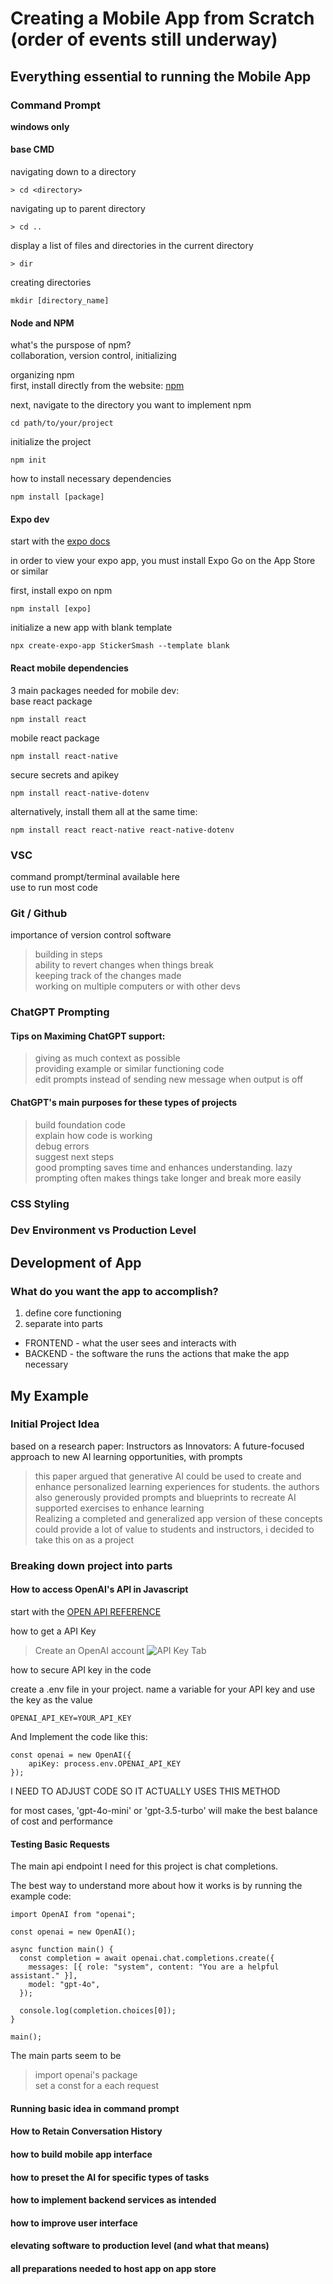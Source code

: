 # Creating a Mobile App from Scratch (order of events still underway)

## Everything essential to running the Mobile App

### Command Prompt
**windows only**  

#### base CMD
navigating down to a directory
```
> cd <directory>
```
navigating up to parent directory
```
> cd ..
```
display a list of files and directories in the current directory
```
> dir
```
creating directories
```
mkdir [directory_name]
```
#### Node and NPM
what's the purspose of npm?  
collaboration, version control, initializing

organizing npm  
first, install directly from the website: [npm](https://nodejs.org/en)  

next, navigate to the directory you want to implement npm
```
cd path/to/your/project
```

initialize the project
```
npm init
```

how to install necessary dependencies
```
npm install [package]
```

#### Expo dev
start with the [expo docs](https://docs.expo.dev/)  

in order to view your expo app, you must install Expo Go on the App Store or similar 

first, install expo on npm
``` 
npm install [expo]
```

initialize a new app with blank template
```
npx create-expo-app StickerSmash --template blank
```

#### React mobile dependencies

3 main packages needed for mobile dev:  
base react package
```
npm install react
```

mobile react package
```
npm install react-native
```

secure secrets and apikey
```
npm install react-native-dotenv
```

alternatively, install them all at the same time:
```
npm install react react-native react-native-dotenv
```

### VSC

command prompt/terminal available here  
use to run most code

### Git / Github

importance of version control software  
>building in steps  
>ability to revert changes when things break  
>keeping track of the changes made  
>working on multiple computers or with other devs 

### ChatGPT Prompting
#### Tips on Maximing ChatGPT support:
>giving as much context as possible  
>providing example or similar functioning code  
>edit prompts instead of sending new message when output is off

#### ChatGPT's main purposes for these types of projects
>build foundation code  
>explain how code is working  
>debug errors  
>suggest next steps  
>good prompting saves time and enhances understanding. lazy prompting often makes things take longer and break more easily

### CSS Styling

### Dev Environment vs Production Level

## Development of App

### What do you want the app to accomplish?

1. define core functioning
2. separate into parts
- FRONTEND - what the user sees and interacts with
- BACKEND - the software the runs the actions that make the app necessary

## My Example

### Initial Project Idea

based on a research paper: Instructors as Innovators: A future-focused approach to new AI learning opportunities, with prompts

>this paper argued that generative AI could be used to create and enhance personalized learning experiences for students. the authors also generously provided prompts and blueprints to recreate AI supported exercises to enhance learning  
>Realizing a completed and generalized app version of these concepts could provide a lot of value to students and instructors, i decided to take this on as a project

### Breaking down project into parts

#### How to access OpenAI's API in Javascript

start with the [OPEN API REFERENCE](https://platform.openai.com/docs/api-reference/)  

how to get a API Key  
>Create an OpenAI account
>![API Key Tab](./images/API_KEY.png)

how to secure API key in the code

create a .env file in your project. name a variable for your API key and use the key as the value
```
OPENAI_API_KEY=YOUR_API_KEY
```

And Implement the code like this:
```
const openai = new OpenAI({
    apiKey: process.env.OPENAI_API_KEY
});
```
I NEED TO ADJUST CODE SO IT ACTUALLY USES THIS METHOD

for most cases, 'gpt-4o-mini' or 'gpt-3.5-turbo' will make the best balance of cost and performance

#### Testing Basic Requests

The main api endpoint I need for this project is chat completions.  

The best way to understand more about how it works is by running the example code: 

```
import OpenAI from "openai";

const openai = new OpenAI();

async function main() {
  const completion = await openai.chat.completions.create({
    messages: [{ role: "system", content: "You are a helpful assistant." }],
    model: "gpt-4o",
  });

  console.log(completion.choices[0]);
}

main();
```

The main parts seem to be
>import openai's package  
>set a const for a each request
>

#### Running basic idea in command prompt

#### How to Retain Conversation History

#### how to build mobile app interface

#### how to preset the AI for specific types of tasks

#### how to implement backend services as intended

#### how to improve user interface

#### elevating software to production level (and what that means)

#### all preparations needed to host app on app store